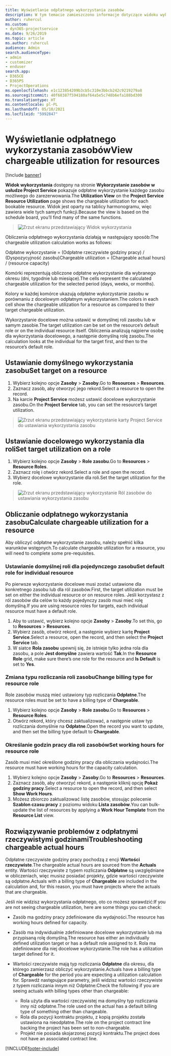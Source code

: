 ```yaml
---
title: Wyświetlanie odpłatnego wykorzystania zasobów
description: W tym temacie zamieszczono informacje dotyczące widoku wykorzystania zasobów.
author: ruhercul
ms.custom:
- dyn365-projectservice
ms.date: 9/26/2019
ms.topic: article
ms.author: ruhercul
audience: Admin
search.audienceType:
- admin
- customizer
- enduser
search.app:
- D365CE
- D365PS
- ProjectOperations
ms.openlocfilehash: e1c123854209b3cb5c310e3bbcb242c9219279a8
ms.sourcegitcommit: 40f68387f594180af64a5e5c748b6efa188bd300
ms.translationtype: HT
ms.contentlocale: pl-PL
ms.lasthandoff: 05/10/2021
ms.locfileid: "5992847"
---
```

# <a name="view-chargeable-utilization-for-resources"></a><span data-ttu-id="c05e3-103">Wyświetlanie odpłatnego wykorzystania zasobów</span><span class="sxs-lookup"><span data-stu-id="c05e3-103">View chargeable utilization for resources</span></span>

[!include [banner](../includes/psa-now-project-operations.md)]
 
<span data-ttu-id="c05e3-104">**Widok wykorzystania** dostępny na stronie **Wykorzystanie zasobów w usłudze Project Service** pokazuje odpłatne wykorzystanie każdego zasobu możliwego do zarezerwowania.</span><span class="sxs-lookup"><span data-stu-id="c05e3-104">The **Utilization View** on the **Project Service Resource Utilization** page shows the chargeable utilization for each bookable resource.</span></span> <span data-ttu-id="c05e3-105">Widok jest oparty na tablicy harmonogramu, więc zawiera wiele tych samych funkcji.</span><span class="sxs-lookup"><span data-stu-id="c05e3-105">Because the view is based on the schedule board, you’ll find many of the same functions.</span></span>

> ![Zrzut ekranu przedstawiający Widok wykorzystania](media/FAQ-utilization-1.png)
 

<span data-ttu-id="c05e3-107">Obliczenia odpłatnego wykorzystania działają w następujący sposób:</span><span class="sxs-lookup"><span data-stu-id="c05e3-107">The chargeable utilization calculation works as follows:</span></span>

   <span data-ttu-id="c05e3-108">Odpłatne wykorzystanie = (Odpłatne rzeczywiste godziny pracy) / (Dyspozycyjność zasobu)</span><span class="sxs-lookup"><span data-stu-id="c05e3-108">Chargeable utilization = (Chargeable actual hours) / (resource capacity)</span></span>

<span data-ttu-id="c05e3-109">Komórki reprezentują obliczone odpłatne wykorzystanie dla wybranego okresu (dni, tygodnie lub miesiące).</span><span class="sxs-lookup"><span data-stu-id="c05e3-109">The cells represent the calculated chargeable utilization for the selected period (days, weeks, or months).</span></span>

<span data-ttu-id="c05e3-110">Kolory w każdej komórce ukazują odpłatne wykorzystanie zasobu w porównaniu z docelowym odpłatnym wykorzystaniem.</span><span class="sxs-lookup"><span data-stu-id="c05e3-110">The colors in each cell show the chargeable utilization for a resource as compared to their target chargeable utilization.</span></span> 

<span data-ttu-id="c05e3-111">Wykorzystanie docelowe można ustawić w domyślnej roli zasobu lub w samym zasobie.</span><span class="sxs-lookup"><span data-stu-id="c05e3-111">The target utilization can be set on the resource’s default role or on the individual resource itself.</span></span> <span data-ttu-id="c05e3-112">Obliczenia analizują najpierw osobę dla wykorzystania docelowego, a następnie domyślną rolę zasobu.</span><span class="sxs-lookup"><span data-stu-id="c05e3-112">The calculation looks at the individual for the target first, and then to the resource’s default role.</span></span>

## <a name="set-target-on-a-resource"></a><span data-ttu-id="c05e3-113">Ustawianie domyślnego wykorzystania zasobu</span><span class="sxs-lookup"><span data-stu-id="c05e3-113">Set target on a resource</span></span>

1. <span data-ttu-id="c05e3-114">Wybierz kolejno opcje **Zasoby** \> **Zasoby**.</span><span class="sxs-lookup"><span data-stu-id="c05e3-114">Go to **Resources** \> **Resources**.</span></span> 
2. <span data-ttu-id="c05e3-115">Zaznacz zasób, aby otworzyć jego rekord.</span><span class="sxs-lookup"><span data-stu-id="c05e3-115">Select a resource to open the record.</span></span> 
3. <span data-ttu-id="c05e3-116">Na karcie **Project Service** możesz ustawić docelowe wykorzystanie zasobu.</span><span class="sxs-lookup"><span data-stu-id="c05e3-116">On the **Project Service** tab, you can set the resource’s target utilization.</span></span>

> ![Zrzut ekranu przedstawiający wykorzystanie karty Project Service do ustawiania wykorzystania zasobu](media/FAQ-utilization-2.png)
 
## <a name="set-target-utilization-on-a-role"></a><span data-ttu-id="c05e3-118">Ustawianie docelowego wykorzystania dla roli</span><span class="sxs-lookup"><span data-stu-id="c05e3-118">Set target utilization on a role</span></span>

1. <span data-ttu-id="c05e3-119">Wybierz kolejno opcje **Zasoby** \> **Role zasobu**.</span><span class="sxs-lookup"><span data-stu-id="c05e3-119">Go to **Resources** \> **Resource Roles**.</span></span> 
2. <span data-ttu-id="c05e3-120">Zaznacz rolę i otwórz rekord.</span><span class="sxs-lookup"><span data-stu-id="c05e3-120">Select a role and open the record.</span></span> 
3. <span data-ttu-id="c05e3-121">Wybierz docelowe wykorzystanie dla roli.</span><span class="sxs-lookup"><span data-stu-id="c05e3-121">Set the target utilization for the role.</span></span>

> ![Zrzut ekranu przedstawiający wykorzystanie Ról zasobów do ustawiania wykorzystania zasobu](media/FAQ-utilization-3.png)
 
## <a name="calculate-chargeable-utilization-for-a-resource"></a><span data-ttu-id="c05e3-123">Obliczanie odpłatnego wykorzystania zasobu</span><span class="sxs-lookup"><span data-stu-id="c05e3-123">Calculate chargeable utilization for a resource</span></span>

<span data-ttu-id="c05e3-124">Aby obliczyć odpłatne wykorzystanie zasobu, należy spełnić kilka warunków wstępnych.</span><span class="sxs-lookup"><span data-stu-id="c05e3-124">To calculate chargeable utilization for a resource, you will need to complete some pre-requisites.</span></span> 

### <a name="set-default-role-for-individual-resource"></a><span data-ttu-id="c05e3-125">Ustawianie domyślnej roli dla pojedynczego zasobu</span><span class="sxs-lookup"><span data-stu-id="c05e3-125">Set default role for individual resource</span></span>

<span data-ttu-id="c05e3-126">Po pierwsze wykorzystanie docelowe musi zostać ustawione dla konkretnego zasobu lub dla ról zasobów.</span><span class="sxs-lookup"><span data-stu-id="c05e3-126">First, the target utilization must be set on either the individual resource or on resource roles.</span></span> <span data-ttu-id="c05e3-127">Jeśli korzystasz z ról zasobów dla celów to każdy pojedynczy zasób musi mieć rolę domyślną.</span><span class="sxs-lookup"><span data-stu-id="c05e3-127">If you are using resource roles for targets, each individual resource must have a default role.</span></span> 

1. <span data-ttu-id="c05e3-128">Aby to ustawić, wybierz kolejno opcje **Zasoby** \> **Zasoby**.</span><span class="sxs-lookup"><span data-stu-id="c05e3-128">To set this, go to **Resources** \> **Resources**.</span></span> 
2. <span data-ttu-id="c05e3-129">Wybierz zasób, otwórz rekord, a następnie wybierz kartę **Project Service**.</span><span class="sxs-lookup"><span data-stu-id="c05e3-129">Select a resource, open the record, and then select the **Project Service** tab.</span></span> 
3. <span data-ttu-id="c05e3-130">W siatce **Rola zasobu** upewnij się, że istnieje tylko jedna rola dla zasobu, a pole **Jest domyślne** zawiera wartość **Tak**.</span><span class="sxs-lookup"><span data-stu-id="c05e3-130">In the **Resource Role** grid, make sure there’s one role for the resource and **Is Default** is set to **Yes**.</span></span>
 
### <a name="change-billing-type-for-resource-role"></a><span data-ttu-id="c05e3-131">Zmiana typu rozliczania roli zasobu</span><span class="sxs-lookup"><span data-stu-id="c05e3-131">Change billing type for resource role</span></span>

<span data-ttu-id="c05e3-132">Role zasobów muszą mieć ustawiony typ rozliczania **Odpłatne**.</span><span class="sxs-lookup"><span data-stu-id="c05e3-132">The resource roles must be set to have a billing type of **Chargeable**.</span></span> 

1. <span data-ttu-id="c05e3-133">Wybierz kolejno opcje **Zasoby** \> **Role zasobu**.</span><span class="sxs-lookup"><span data-stu-id="c05e3-133">Go to **Resources** \> **Resource Roles**.</span></span> 
2. <span data-ttu-id="c05e3-134">Otwórz rekord, który chcesz zaktualizować, a następnie ustaw typ rozliczania domyślnie na **Odpłatne**.</span><span class="sxs-lookup"><span data-stu-id="c05e3-134">Open the record you want to update, and then set the billing type default to **Chargeable**.</span></span>

### <a name="set-working-hours-for-resource-role"></a><span data-ttu-id="c05e3-135">Określanie godzin pracy dla roli zasobów</span><span class="sxs-lookup"><span data-stu-id="c05e3-135">Set working hours for resource role</span></span>
 
<span data-ttu-id="c05e3-136">Zasób musi mieć określone godziny pracy dla obliczania wydajności.</span><span class="sxs-lookup"><span data-stu-id="c05e3-136">The resource must have working hours for the capacity calculation.</span></span> 

1. <span data-ttu-id="c05e3-137">Wybierz kolejno opcje **Zasoby** \> **Zasoby**.</span><span class="sxs-lookup"><span data-stu-id="c05e3-137">Go to **Resources** \> **Resources**.</span></span> 
2. <span data-ttu-id="c05e3-138">Zaznacz zasób, aby otworzyć rekord, a następnie kliknij opcję **Pokaż godziny pracy**.</span><span class="sxs-lookup"><span data-stu-id="c05e3-138">Select a resource to open the record, and then select **Show Work Hours**.</span></span> 
3. <span data-ttu-id="c05e3-139">Możesz zbiorczo zaktualizować listę zasobów, stosując polecenie **Szablon czasu pracy** z poziomu widoku **Lista zasobów**.</span><span class="sxs-lookup"><span data-stu-id="c05e3-139">You can bulk-update the list of resources by applying a **Work Hour Template** from the **Resource List** view.</span></span>

## <a name="troubleshooting-chargeable-actual-hours"></a><span data-ttu-id="c05e3-140">Rozwiązywanie problemów z odpłatnymi rzeczywistymi godzinami</span><span class="sxs-lookup"><span data-stu-id="c05e3-140">Troubleshooting chargeable actual hours</span></span>

<span data-ttu-id="c05e3-141">Odpłatne rzeczywiste godziny pracy pochodzą z encji **Wartości rzeczywiste**.</span><span class="sxs-lookup"><span data-stu-id="c05e3-141">The chargeable actual hours are sourced from the **Actuals** entity.</span></span> <span data-ttu-id="c05e3-142">Wartości rzeczywiste z typem rozliczania **Odpłatne** są uwzględniane w obliczeniach, więc musisz posiadać projekty, gdzie wartości rzeczywiste są odpłatne.</span><span class="sxs-lookup"><span data-stu-id="c05e3-142">Actuals with a billing type of **Chargeable** are included in the calculation and, for this reason, you must have projects where the actuals that are chargeable.</span></span>

<span data-ttu-id="c05e3-143">Jeśli nie widzisz wykorzystania odpłatnego, oto co możesz sprawdzić:</span><span class="sxs-lookup"><span data-stu-id="c05e3-143">If you are not seeing chargeable utilization, here are some things you can check:</span></span>

- <span data-ttu-id="c05e3-144">Zasób ma godziny pracy zdefiniowane dla wydajności.</span><span class="sxs-lookup"><span data-stu-id="c05e3-144">The resource has working hours defined for capacity.</span></span>
- <span data-ttu-id="c05e3-145">Zasób ma indywidualnie zdefiniowane docelowe wykorzystanie lub ma przypisaną rolę domyślną.</span><span class="sxs-lookup"><span data-stu-id="c05e3-145">The resource has either an individually defined utilization target or has a default role assigned to it.</span></span> <span data-ttu-id="c05e3-146">Rola ma zdefiniowane dla niej docelowe wykorzystanie.</span><span class="sxs-lookup"><span data-stu-id="c05e3-146">The role has a utilization target defined for it.</span></span>
- <span data-ttu-id="c05e3-147">Wartości rzeczywiste mają typ rozliczania **Odpłatne** dla okresu, dla którego zamierzasz obliczyć wykorzystanie.</span><span class="sxs-lookup"><span data-stu-id="c05e3-147">Actuals have a billing type of **Chargeable** for the period you are expecting a utilization calculation for.</span></span> <span data-ttu-id="c05e3-148">Sprawdź następujące parametry, jeśli widzisz wartości rzeczywiste z typem rozliczania innym niż Odpłatne:</span><span class="sxs-lookup"><span data-stu-id="c05e3-148">Check the following if you are seeing actuals with billing types other than chargeable:</span></span>

  - <span data-ttu-id="c05e3-149">Rola użyta dla wartości rzeczywistej ma domyślny typ rozliczania inny niż odpłatne.</span><span class="sxs-lookup"><span data-stu-id="c05e3-149">The role used on the actual has a default billing type of something other than chargeable.</span></span>
  - <span data-ttu-id="c05e3-150">Rola dla pozycji kontraktu projektu, z kopią projektu została ustawiona na nieodpłatne.</span><span class="sxs-lookup"><span data-stu-id="c05e3-150">The role on the project contract line backing the project has been set to non-chargeable.</span></span>
  - <span data-ttu-id="c05e3-151">Projekt nie posiada skojarzonej pozycji kontraktu.</span><span class="sxs-lookup"><span data-stu-id="c05e3-151">The project does not have an associated contract line.</span></span>



[!INCLUDE[footer-include](../includes/footer-banner.md)]